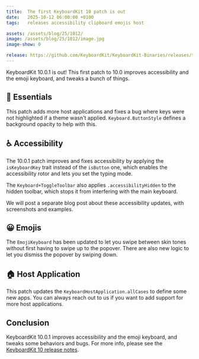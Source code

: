 ```yaml
---
title:  The first KeyboardKit 10 patch is out
date:   2025-10-12 06:00:00 +0100
tags:   releases accessibility clipboard emojis host

assets: /assets/blog/25/1012/
image: /assets/blog/25/1012/image.jpg
image-show: 0

release: https://github.com/KeyboardKit/KeyboardKit-Binaries/releases/tag/10.0.1
---
```


KeyboardKit 10.0.1 is out! This first patch to 10.0 improves accessibility and the emoji keyboard, and tweaks a bunch of things.

<!--![Blog header image]({{page.image}})-->


## 🌱 Essentials

This patch adds more host applications and fixes a bug where keys were not highlighted if a theme wasn't applied. `Keyboard.ButtonStyle` defines a background opacity to help with this.

## ♿ Accessibility

The 10.0.1 patch improves and fixes accessibility by applying the `isKeyboardKey` trait instead of the `isButton` one, which enables the accessibility rotor and lets you set the typing mode.

The `Keyboard+ToggleToolbar` also applies `.accessibilityHidden` to the hidden toolbar, which stops it from interfering with the main keyboard.

We will post a separate blog post about these accessibility updates, with screenshots and examples.

## 😀 Emojis

The `EmojiKeyboard` has been updated to let you swipe between skin tones without first having to swipe up to the popover. There are also new logic to let you dismiss the popover by swiping down.

## 🏠 Host Application

This patch updates the `KeyboardHostApplication.allCases` to define some new apps. You can always reach out to us if you want to add support for more host applications.

## Conclusion

KeyboardKit 10.0.1 improves accessibility and the emoji keyboard, and tweaks some behaviors and bugs. For more info, please see the [KeyboardKit 10 release notes]({{page.release}}).